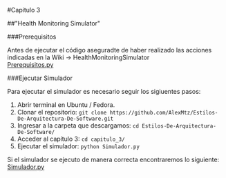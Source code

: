 #Capitulo 3

##"Health Monitoring Simulator"

###Prerequisitos

Antes de ejecutar el código aseguradte de haber realizado las acciones indicadas en la Wiki -> HealthMonitoringSimulator  
[Prerequisitos.py](https://github.com/AlexMtz/Estilos-De-Arquitectura-De-Software/wiki/HealthMonitoringSimulator)

###Ejecutar Simulador

Para ejecutar el simulador es necesario seguir los sigiuentes pasos:  
1. Abrir terminal en Ubuntu / Fedora.  
2. Clonar el repositorio:   `git clone https://github.com/AlexMtz/Estilos-De-Arquitectura-De-Software.git`  
3. Ingresar a la carpeta que descargamos:   `cd Estilos-De-Arquitectura-De-Software/`  
4. Acceder al capítulo 3:  `cd capitulo_3/`  
5. Ejecutar el simulador: `python Simulador.py`  

Si el simulador se ejecuto de manera correcta encontraremos lo siguiente:  
[Simulador.py](https://drive.google.com/open?id=0B1FMJsKfgRaPVTZPOWVDWks2eGc)

